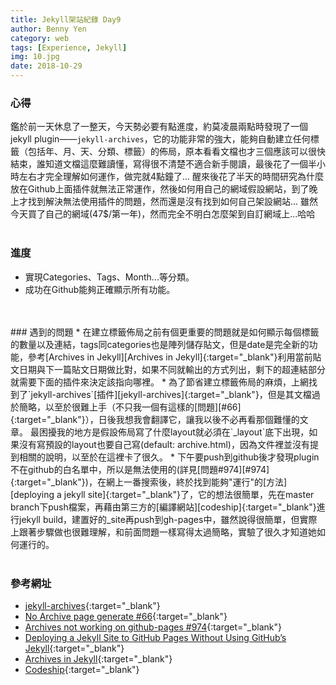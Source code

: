 ```yaml
---
title: Jekyll架站紀錄 Day9
author: Benny Yen
category: web
tags: [Experience, Jekyll]
img: 10.jpg
date: 2018-10-29
---
```

### 心得  
鑑於前一天休息了一整天，今天勢必要有點進度，約莫凌晨兩點時發現了一個jekyll plugin——`jekyll-archives`，它的功能非常的強大，能夠自動建立任何標籤（包括年、月、天、分類、標籤）的佈局，原本看看文檔也才三個應該可以很快結束，誰知道文檔這麼難讀懂，寫得很不清楚不適合新手閱讀，最後花了一個半小時左右才完全理解如何運作，做完就4點鐘了...
醒來後花了半天的時間研究為什麼放在Github上面插件就無法正常運作，然後如何用自己的網域假設網站，到了晚上才找到解決無法使用插件的問題，然而還是沒有找到如何自己架設網站...
雖然今天買了自己的網域(47$/第一年)，然而完全不明白怎麼架到自訂網域上...哈哈
<br>
<br>
### 進度  
* 實現Categories、Tags、Month...等分類。
* 成功在Github能夠正確顯示所有功能。
<br>
<br>
### 遇到的問題  
* 在建立標籤佈局之前有個更重要的問題就是如何顯示每個標籤的數量以及連結，tags同categories也是陣列儲存貼文，但是date是完全新的功能，參考[Archives in Jekyll][Archives in Jekyll]{:target="_blank"}利用當前貼文日期與下一篇貼文日期做比對，如果不同就輸出的方式列出，剩下的超連結部分就需要下面的插件來決定該指向哪裡。
* 為了節省建立標籤佈局的麻煩，上網找到了`jekyll-archives`[插件][jekyll-archives]{:target="_blank"}，但是其文檔過於簡略，以至於很難上手（不只我一個有這樣的[問題][#66]{:target="_blank"}），日後我想我會翻譯它，讓我以後不必再看那個難懂的文章。  
最困擾我的地方是假設佈局寫了什麼layout就必須在`_layout`底下出現，如果沒有寫預設的layout也要自己寫(default: archive.html)，因為文件裡並沒有提到相關的說明，以至於在這裡卡了很久。
* 下午要push到github後才發現plugin不在github的白名單中，所以是無法使用的(詳見[問題#974][#974]{:target="_blank"})，在網上一番搜索後，終於找到能夠"運行"的[方法][deploying a jekyll site]{:target="_blank"}了，它的想法很簡單，先在master branch下push檔案，再藉由第三方的[編譯網站][codeship]{:target="_blank"}進行jekyll build，建置好的_site再push到gh-pages中，雖然說得很簡單，但實際上跟著步驟做也很難理解，和前面問題一樣寫得太過簡略，實驗了很久才知道她如何運行的。

<br>
<br>

### 參考網址
* [jekyll-archives][jekyll-archives]{:target="_blank"}
* [No Archive page generate #66][#66]{:target="_blank"}
* [Archives not working on github-pages #974][#974]{:target="_blank"}
* [Deploying a Jekyll Site to GitHub Pages Without Using GitHub’s Jekyll][deploying a jekyll site]{:target="_blank"}
* [Archives in Jekyll][Archives in Jekyll]{:target="_blank"}
* [Codeship][codeship]{:target="_blank"}

[jekyll-archives]: https://github.com/jekyll/jekyll-archives
[#974]: https://github.com/mmistakes/minimal-mistakes/issues/974
[#66]: https://github.com/jekyll/jekyll-archives/issues/66
[deploying a jekyll site]: https://www.drinkingcaffeine.com/deploying-jekyll-to-github-pages-without-using-githubs-jekyll/
[Archives in Jekyll]: https://www.mitsake.net/2012/04/archives-in-jekyll/
[codeship]: https://codeship.com/

